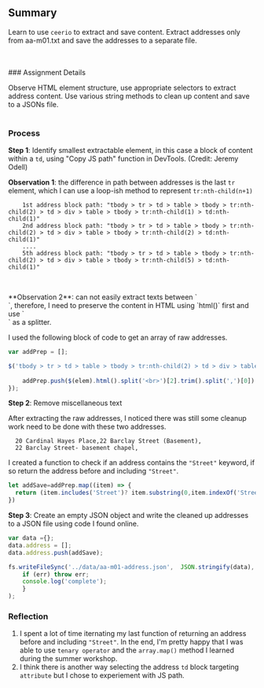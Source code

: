 ## Summary

Learn to use `ceerio` to extract and save content. Extract addresses only from aa-m01.txt and save the addresses to a separate file. 

<br>
<br>
### Assignment Details

Observe HTML element structure, use appropriate selectors to extract address content. Use various string methods to clean up content and save to a JSONs file. 
<br>
<br>

### Process

**Step 1**: Identify smallest extractable element, in this case a block of content within a `td`, using "Copy JS path" function in DevTools. (Credit: Jeremy Odell)
<br>

**Observation 1**: the difference in path between addresses is the last `tr` element, which I can use a loop-ish method to represent `tr:nth-child(n+1)`

```
    1st address block path: "tbody > tr > td > table > tbody > tr:nth-child(2) > td > div > table > tbody > tr:nth-child(1) > td:nth-child(1)"
    2nd address block path: "tbody > tr > td > table > tbody > tr:nth-child(2) > td > div > table > tbody > tr:nth-child(2) > td:nth-child(1)"
    ....
    5th address block path: "tbody > tr > td > table > tbody > tr:nth-child(2) > td > div > table > tbody > tr:nth-child(5) > td:nth-child(1)"
    
```
<br>
**Observation 2**: can not easily extract texts between `<br>`, therefore, I need to preserve the content in HTML using `html()` first and use `<br>` as a splitter.

I used the following block of code to get an array of raw addresses.


```javascript
var addPrep = []; 

$('tbody > tr > td > table > tbody > tr:nth-child(2) > td > div > table > tbody > tr:nth-child(n+1) > td:nth-child(1)').each(function(i, elem) {
    
    addPrep.push($(elem).html().split('<br>')[2].trim().split(',')[0])
});

```

**Step 2**: Remove miscellaneous text

After extracting the raw addresses, I noticed there was still some cleanup work need to be done with these two addresses. 



      20 Cardinal Hayes Place,22 Barclay Street (Basement),
      22 Barclay Street- basement chapel,


I created a function to check if an address contains the `"Street"` keyword, if so return the address before and including `"Street"`.


```javascript
let addSave=addPrep.map((item) => {
  return (item.includes('Street')? item.substring(0,item.indexOf('Street')+6) : item);
})

```

**Step 3**:  Create an empty JSON object and write the cleaned up addresses to a JSON file using code I found online.

```javascript
var data ={};
data.address = [];
data.address.push(addSave);

fs.writeFileSync('../data/aa-m01-address.json',  JSON.stringify(data), function(err) {
    if (err) throw err;
    console.log('complete');
    }
);

```

### Reflection

1. I spent a lot of time iternating my last function of returning an address before and including `"Street"`. In the end, I'm pretty happy that I was able to use `tenary operator` and the `array.map()` method I learned during the summer workshop. 
2. I think there is another way selecting the address `td` block targeting `attribute` but I chose to experiement with JS path.